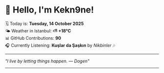 # 👋 Hello, I'm Kekn9ne!

🗓️ Today is: **Tuesday, 14 October 2025**  
🌤️ Weather in Istanbul: **⛅️  +18°C**  
📊 GitHub Contributions: **90**  
🎧 Currently Listening: **Kuşlar da Şaşkın** by *Nikbinler* 🎶

---

_"I live by letting things happen. — *Dogen*"_

---

